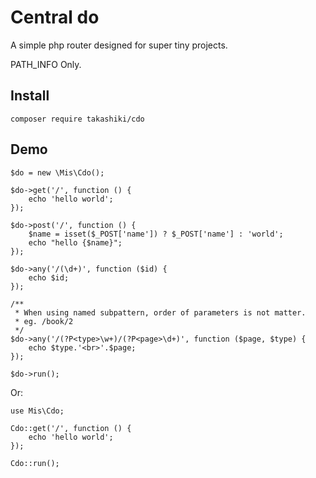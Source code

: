 # Central do

A simple php router designed for super tiny projects.

PATH_INFO Only.

## Install

```
composer require takashiki/cdo
```

## Demo

```
$do = new \Mis\Cdo();

$do->get('/', function () {
    echo 'hello world';
});

$do->post('/', function () {
    $name = isset($_POST['name']) ? $_POST['name'] : 'world';
    echo "hello {$name}";
});

$do->any('/(\d+)', function ($id) {
    echo $id;
});

/**
 * When using named subpattern, order of parameters is not matter.
 * eg. /book/2
 */
$do->any('/(?P<type>\w+)/(?P<page>\d+)', function ($page, $type) {
    echo $type.'<br>'.$page;
});

$do->run();
```

Or:

```
use Mis\Cdo;

Cdo::get('/', function () {
    echo 'hello world';
});

Cdo::run();
```